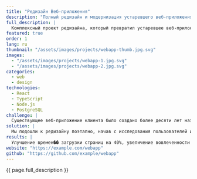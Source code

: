 ```yaml
---
title: "Редизайн Веб-приложения"
description: "Полный редизайн и модернизация устаревшего веб-приложения"
full_description: |
  Комплексный проект редизайна, который превратил устаревшее веб-приложение в современную, адаптивную платформу.
featured: true
order: 1
lang: ru
thumbnail: "/assets/images/projects/webapp-thumb.jpg.svg"
images:
  - "/assets/images/projects/webapp-1.jpg.svg"
  - "/assets/images/projects/webapp-2.jpg.svg"
categories:
  - web
  - design
technologies:
  - React
  - TypeScript
  - Node.js
  - PostgreSQL
challenge: |
  Существующее веб-приложение клиента было создано более десяти лет назад и страдало от плохого пользовательского опыта.
solution: |
  Мы подошли к редизайну поэтапно, начав с исследования пользователей и анализа.
results: |
  Улучшение времен�� загрузки страниц на 40%, увеличение вовлеченности пользователей на 65%.
website: "https://example.com/webapp"
github: "https://github.com/example/webapp"
---
```


{{ page.full_description }} 